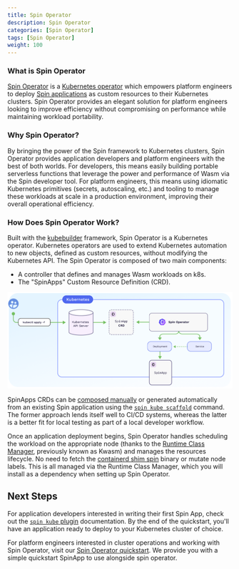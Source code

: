 ```yaml
---
title: Spin Operator
description: Spin Operator
categories: [Spin Operator]
tags: [Spin Operator]
weight: 100
---
```


### What is Spin Operator

[Spin Operator](https://github.com/spinkube/spin-operator/) is a [Kubernetes operator](https://kubernetes.io/docs/concepts/extend-kubernetes/operator/) which empowers platform engineers to deploy [Spin applications](https://developer.fermyon.com/spin) as custom resources to their Kubernetes clusters. Spin Operator provides an elegant solution for platform engineers looking to improve efficiency without compromising on performance while maintaining workload portability. 

### Why Spin Operator? 

By bringing the power of the Spin framework to Kubernetes clusters, Spin Operator provides application developers and platform engineers with the best of both worlds. For developers, this means easily building portable serverless functions that leverage the power and performance of Wasm via the Spin developer tool. For platform engineers, this means using idiomatic Kubernetes primitives (secrets, autoscaling, etc.) and tooling to manage these workloads at scale in a production environment, improving their overall operational efficiency. 

### How Does Spin Operator Work? 

Built with the [kubebuilder](https://github.com/kubernetes-sigs/kubebuilder) framework, Spin Operator is a Kubernetes operator. Kubernetes operators are used to extend Kubernetes automation to new objects, defined as custom resources, without modifying the Kubernetes API. The Spin Operator is composed of two main components: 
- A controller that defines and manages Wasm workloads on k8s.
- The "SpinApps" Custom Resource Definition (CRD).  

![](spin-operator-diagram.png)

SpinApps CRDs can be  [composed manually](../glossary/_index.md/#custom-resource-definition-crd) or generated automatically from an existing Spin application using the [`spin kube scaffold`](../spin-plugin-kube/_index.md) command. The former approach lends itself well to CI/CD systems, whereas the latter is a better fit for local testing as part of a local developer workflow. 

Once an application deployment begins, Spin Operator handles scheduling the workload on the appropriate node (thanks to the [Runtime Class Manager](../runtime-class-manager/), previously known as Kwasm) and manages the resources lifecycle. No need to fetch the [containerd shim spin]((../containerd-shim-spin/) ) binary or mutate node labels. This is all managed via the Runtime Class Manager, which you will install as a dependency when setting up Spin Operator. 

## Next Steps

For application developers interested in writing their first Spin App, check out the [`spin kube` plugin](../spin-plugin-kube/) documentation. By the end of the quickstart, you'll have an application ready to deploy to your Kubernetes cluster of choice.

For platform engineers interested in cluster operations and working with Spin Operator, visit our [Spin Operator quickstart](./quickstart/_index.md). We provide you with a simple quickstart SpinApp to use alongside spin operator. 
